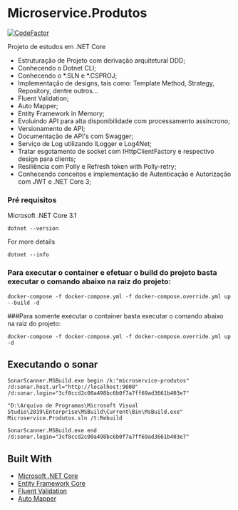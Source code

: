 # Microservice.Produtos

[![CodeFactor](https://www.codefactor.io/repository/github/sampaiobrenner/microservice.produtos/badge?s=bcd6289dcff1bcd7e5cab16a405672f7d56e24c6)](https://www.codefactor.io/repository/github/sampaiobrenner/microservice.produtos)

Projeto de estudos em .NET Core 

- Estruturação de Projeto com derivação arquitetural DDD;
- Conhecendo o Dotnet CLI;
- Conhecendo o *.SLN e *.CSPROJ;
- Implementação de designs, tais como: Template Method, Strategy, Repository, dentre outros... 
- Fluent Validation;
- Auto Mapper;
- Entity Framework in Memory;
- Evoluindo API para alta disponibilidade com processamento assíncrono;
- Versionamento de API;
- Documentação de API's com Swagger;
- Serviço de Log utilizando ILogger e Log4Net;
- Tratar esgotamento de socket com IHttpClientFactory e respectivo design para clients;
- Resiliência com Polly e Refresh token with Polly-retry;
- Conhecendo conceitos e implementação de Autenticação e Autorização com JWT e .NET Core 3;

### Pré requisitos

Microsoft .NET Core 3.1

```
dotnet --version
```
For more details

```
dotnet --info
```


### Para executar o container e efetuar o build do projeto basta executar o comando abaixo na raiz do projeto:
```
docker-compose -f docker-compose.yml -f docker-compose.override.yml up --build -d
```

###Para somente executar o container basta executar o comando abaixo na raiz do projeto:
```
docker-compose -f docker-compose.yml -f docker-compose.override.yml up -d
```

## Executando o sonar

```
SonarScanner.MSBuild.exe begin /k:"microservice-produtos" /d:sonar.host.url="http://localhost:9000" /d:sonar.login="3cf8ccd2c00a498bc6b0f7a7ff69ad3661b403e7"

"D:\Arquivo de Programas\Microsoft Visual Studio\2019\Enterprise\MSBuild\Current\Bin\MsBuild.exe" Microservice.Produtos.sln /t:Rebuild

SonarScanner.MSBuild.exe end /d:sonar.login="3cf8ccd2c00a498bc6b0f7a7ff69ad3661b403e7"
```

## Built With

* [Microsoft .NET Core](https://dotnet.microsoft.com/)
* [Entity Framework Core](https://docs.microsoft.com/en-us/ef/#pivot=efcore) 
* [Fluent Validation](https://fluentvalidation.net/) 
* [Auto Mapper](https://automapper.org/) 
